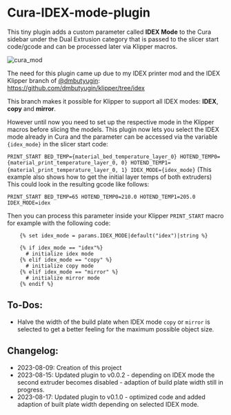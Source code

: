 # Cura-IDEX-mode-plugin
This tiny plugin adds a custom parameter called **IDEX Mode** to the Cura sidebar under the Dual Extrusion category that is passed to the slicer start code/gcode and can be processed later via Klipper macros.

![cura_mod](https://github.com/Life0fBrian/Cura-IDEX-mode-plugin/assets/84620081/8aff029f-bdf4-47d5-8996-50231394e439)


The need for this plugin came up due to my IDEX printer mod and the IDEX Klipper branch of [@dmbutyugin](https://github.com/dmbutyugin):
https://github.com/dmbutyugin/klipper/tree/idex

This branch makes it possible for Klipper to support all IDEX modes: **IDEX**, **copy** and **mirror**.

However until now you need to set up the respective mode in the Klipper macros before slicing the models.
This plugin now lets you select the IDEX mode already in Cura and the parameter can be accessed via the variable `{idex_mode}` in the slicer start code:

`PRINT_START BED_TEMP={material_bed_temperature_layer_0} HOTEND_TEMP0={material_print_temperature_layer_0, 0} HOTEND_TEMP1={material_print_temperature_layer_0, 1} IDEX_MODE={idex_mode}`
(This example also shows how to get the initial layer temps of both extruders)
This could look in the resulting gcode like follows:

`PRINT_START BED_TEMP=65 HOTEND_TEMP0=210.0 HOTEND_TEMP1=205.0 IDEX_MODE=idex`

Then you can process this parameter inside your Klipper `PRINT_START` macro for example with the following code:
```
    {% set idex_mode = params.IDEX_MODE|default("idex")|string %}

    {% if idex_mode == "idex"%}
      # initialize idex mode
    {% elif idex_mode == "copy" %}
      # initialize copy mode
    {% elif idex_mode == "mirror" %}
      # initialize mirror mode
    {% endif %}
```

## To-Dos:
- Halve the width of the build plate when IDEX mode `copy` or `mirror` is selected to get a better feeling for the maximum possible object size.

## Changelog:
- 2023-08-09: Creation of this project
- 2023-08-15: Updated plugin to v0.0.2 - depending on IDEX mode the second extruder becomes disabled - adaption of build plate width still in progress.
- 2023-08-17: Updated plugin to v0.1.0 - optimized code and added adaption of built plate width depending on selected IDEX mode.
